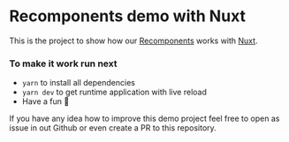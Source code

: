 # Recomponents demo with Nuxt

This is the project to show how our [Recomponents](https://recomponents.rebilly.com/) works with [Nuxt](https://nuxtjs.org/).

### To make it work run next

* `yarn` to install all dependencies
* `yarn dev` to get runtime application with live reload
* Have a fun 🎉

If you have any idea how to improve this demo project feel free to open as issue in out Github or even create a PR to this repository.